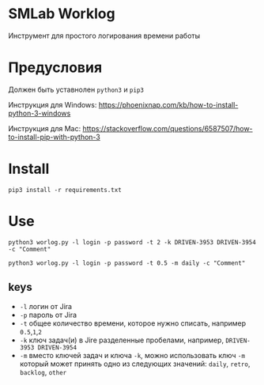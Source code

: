 # SMLab Worklog
Инструмент для простого логирования времени работы

# Предусловия
Должен быть уставнолен `python3` и `pip3`

Инструкция для Windows: https://phoenixnap.com/kb/how-to-install-python-3-windows

Инструкция для Mac: https://stackoverflow.com/questions/6587507/how-to-install-pip-with-python-3

# Install
```pip3 install -r requirements.txt```

# Use
```python3 worlog.py -l login -p password -t 2 -k DRIVEN-3953 DRIVEN-3954 -c "Comment"```

```python3 worlog.py -l login -p password -t 0.5 -m daily -c "Comment"```

## keys
* ```-l``` логин от Jira
* ```-p``` пароль от Jira
* ```-t``` общее количество времени, которое нужно списать, например `0.5`,`1`,`2` 
* ```-k``` ключ задач(и) в Jire разделенные пробелами, например, `DRIVEN-3953 DRIVEN-3954`
* ```-m``` вместо ключей задач и ключа `-k`, можно использовать ключ `-m` который может принять одно из следующих значений: `daily`, `retro`, `backlog`, `other`
